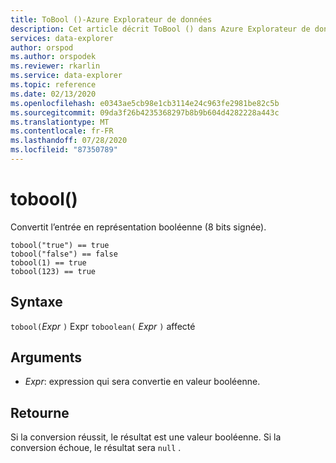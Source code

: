 ```yaml
---
title: ToBool ()-Azure Explorateur de données
description: Cet article décrit ToBool () dans Azure Explorateur de données.
services: data-explorer
author: orspod
ms.author: orspodek
ms.reviewer: rkarlin
ms.service: data-explorer
ms.topic: reference
ms.date: 02/13/2020
ms.openlocfilehash: e0343ae5cb98e1cb3114e24c963fe2981be82c5b
ms.sourcegitcommit: 09da3f26b4235368297b8b9b604d4282228a443c
ms.translationtype: MT
ms.contentlocale: fr-FR
ms.lasthandoff: 07/28/2020
ms.locfileid: "87350789"
---
```

# <a name="tobool"></a>tobool()

Convertit l’entrée en représentation booléenne (8 bits signée).

```kusto
tobool("true") == true
tobool("false") == false
tobool(1) == true
tobool(123) == true
```

## <a name="syntax"></a>Syntaxe

`tobool(`*Expr* `)` 
 Expr `toboolean(` *Expr* `)` affecté

## <a name="arguments"></a>Arguments

* *Expr*: expression qui sera convertie en valeur booléenne. 

## <a name="returns"></a>Retourne

Si la conversion réussit, le résultat est une valeur booléenne.
Si la conversion échoue, le résultat sera `null` .
